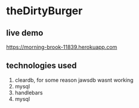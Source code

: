 # theDirtyBurger

## live demo 
https://morning-brook-11839.herokuapp.com

## technologies used

1. cleardb, for some reason jawsdb wasnt working
2. mysql
3. handlebars
4. mysql
